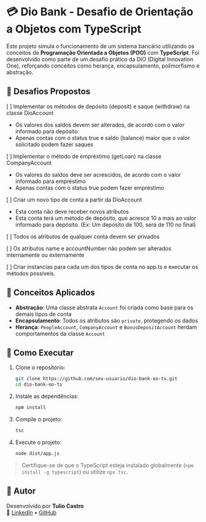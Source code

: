 # 💳 Dio Bank - Desafio de Orientação a Objetos com TypeScript

Este projeto simula o funcionamento de um sistema bancário utilizando os conceitos de **Programação Orientada a Objetos (POO)** com **TypeScript**. Foi desenvolvido como parte de um desafio prático da DIO (Digital Innovation One), reforçando conceitos como herança, encapsulamento, polimorfismo e abstração.

## 📌 Desafios Propostos

[ ] Implementar os métodos de depósito (deposit) e saque (withdraw) na classe DioAccount
  - Os valores dos saldos devem ser alterados, de acordo com o valor informado para depósito
  - Apenas contas com o status true e saldo (balance) maior que o valor solicitado podem fazer saques

[ ] Implementar o método de empréstimo (getLoan) na classe CompanyAccount
  - Os valores do saldos deve ser acrescidos, de acordo com o valor informado para empréstimo
  - Apenas contas com o status true podem fazer empréstimo

[ ] Criar um novo tipo de conta a partir da DioAccount
  - Esta conta não deve receber novos atributos
  - Esta conta terá um método de depósito, que acresce 10 a mais ao valor informado para depósito. (Ex: Um depósito de 100, será de 110 no final)

[ ] Todos os atributos de qualquer conta devem ser privados

[ ] Os atributos name e accountNumber não podem ser alterados internamente ou externamente

[ ] Criar instancias para cada um dos tipos de conta no app.ts e executar os métodos possíveis.

## 🧠 Conceitos Aplicados

- **Abstração**: Uma classe abstrata `Account` foi criada como base para os demais tipos de conta
- **Encapsulamento**: Todos os atributos são `private`, protegendo os dados
- **Herança**: `PeopleAccount`, `CompanyAccount` e `BonusDepositAccount` herdam comportamentos da classe `Account`


## 🚀 Como Executar

1. Clone o repositório:
   ```bash
   git clone https://github.com/seu-usuario/dio-bank-oo-ts.git
   cd dio-bank-oo-ts
   ```

2. Instale as dependências:
   ```bash
   npm install
   ```

3. Compile o projeto:
   ```bash
   tsc
   ```

4. Execute o projeto:
   ```bash
   node dist/app.js
   ```

> Certifique-se de que o TypeScript esteja instalado globalmente (`npm install -g typescript`) ou utilize `npx tsc`.

## 📌 Autor

Desenvolvido por **Tulio Castro**  
🔗 [LinkedIn](https://www.linkedin.com/in/tulio-perdigao/) • [GitHub](https://github.com/tulioperdigao)